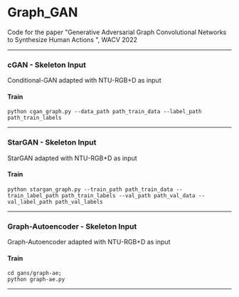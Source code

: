 # Graph_GAN
Code for the paper "Generative Adversarial Graph Convolutional Networks to Synthesize Human Actions ", WACV 2022


--------------------------
### cGAN - Skeleton Input
Conditional-GAN adapted with NTU-RGB+D as input

#### Train
```
python cgan_graph.py --data_path path_train_data --label_path path_train_labels
```

---------------------------------------
### StarGAN - Skeleton Input
StarGAN adapted with NTU-RGB+D as input

#### Train
```
python stargan_graph.py --train_path path_train_data --train_label_path path_train_labels --val_path path_val_data --val_label_path path_val_labels
```


---------------------------------------
### Graph-Autoencoder - Skeleton Input
Graph-Autoencoder adapted with NTU-RGB+D as input

#### Train
```
cd gans/graph-ae;
python graph-ae.py 
```
---------------------------------------